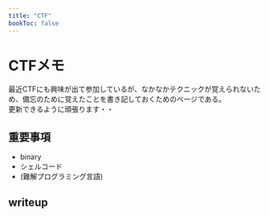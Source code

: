 ```yaml
---
title: "CTF"
bookToc: false
---
```


# CTFメモ

最近CTFにも興味が出て参加しているが、なかなかテクニックが覚えられないため、備忘のために覚えたことを書き記しておくためのページである。  
更新できるように頑張ります・・

## 重要事項

- binary
 - シェルコード
- (難解プログラミング言語)

## writeup

